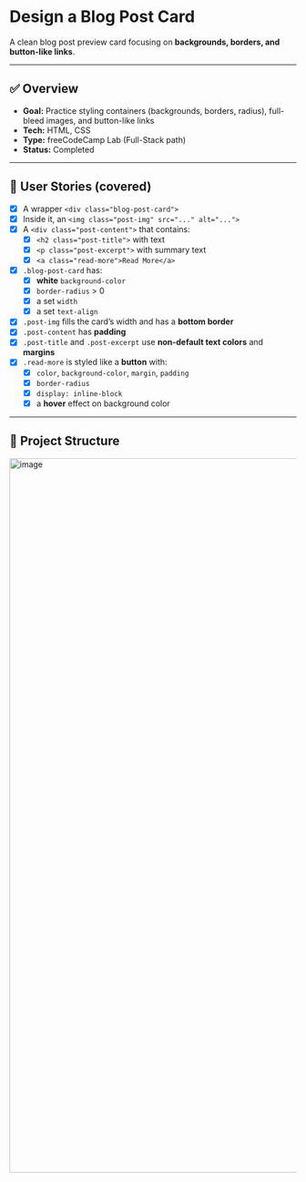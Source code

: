 # Design a Blog Post Card

A clean blog post preview card focusing on **backgrounds, borders, and button-like links**.

---

## ✅ Overview
- **Goal:** Practice styling containers (backgrounds, borders, radius), full-bleed images, and button-like links
- **Tech:** HTML, CSS
- **Type:** freeCodeCamp Lab (Full-Stack path)
- **Status:** Completed

---

## 🎯 User Stories (covered)
- [x] A wrapper `<div class="blog-post-card">`
- [x] Inside it, an `<img class="post-img" src="..." alt="...">`
- [x] A `<div class="post-content">` that contains:
  - [x] `<h2 class="post-title">` with text
  - [x] `<p class="post-excerpt">` with summary text
  - [x] `<a class="read-more">Read More</a>`
- [x] `.blog-post-card` has:
  - [x] **white** `background-color`
  - [x] `border-radius` > 0
  - [x] a set `width`
  - [x] a set `text-align`
- [x] `.post-img` fills the card’s width and has a **bottom border**
- [x] `.post-content` has **padding**
- [x] `.post-title` and `.post-excerpt` use **non-default text colors** and **margins**
- [x] `.read-more` is styled like a **button** with:
  - [x] `color`, `background-color`, `margin`, `padding`
  - [x] `border-radius`
  - [x] `display: inline-block`
  - [x] a **hover** effect on background color

---

## 📂 Project Structure
<img width="1936" height="1255" alt="image" src="https://github.com/user-attachments/assets/94bc67e5-f33e-401b-b723-41dcd29a2361" />
